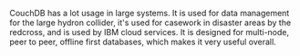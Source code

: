 CouchDB has a lot usage in large systems.
It is used for data management for the large hydron collider, it's used for casework in disaster areas by the redcross, and is used by IBM cloud services. It is designed for multi-node, peer to peer, offline first databases, which makes it very useful overall.